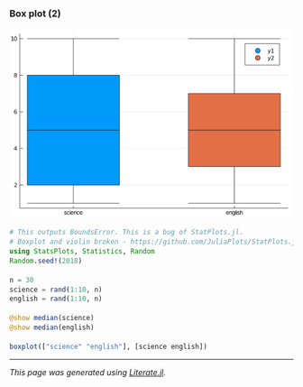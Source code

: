 ### Box plot (2)

![boxplot2.png](images/boxplot2.png)

```julia
# This outputs BoundsError. This is a bug of StatPlots.jl.
# Boxplot and violin broken - https://github.com/JuliaPlots/StatPlots.jl/issues/198
using StatsPlots, Statistics, Random
Random.seed!(2018)

n = 30
science = rand(1:10, n)
english = rand(1:10, n)

@show median(science)
@show median(english)

boxplot(["science" "english"], [science english])
```

---

*This page was generated using [Literate.jl](https://github.com/fredrikekre/Literate.jl).*

